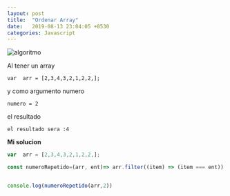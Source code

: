 ```yaml
---
layout: post
title:  "Ordenar Array"
date:   2019-08-13 23:04:05 +0530
categories: Javascript
---
```


![algoritmo](https://media.giphy.com/media/Zc8c0DRlusDWU/giphy.gif)


Al tener un array

```
var  arr = [2,3,4,3,2,1,2,2,];
```
y como argumento numero
```
numero = 2
```
el resultado
```
el resultado sera :4

```

**Mi solucion**

```javascript
var  arr = [2,3,4,3,2,1,2,2,];

const numeroRepetido=(arr, ent)=> arr.filter((item) => (item === ent)).length;


console.log(numeroRepetido(arr,2))

```